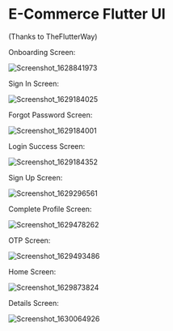 


# E-Commerce Flutter UI 
(Thanks to TheFlutterWay)

Onboarding Screen:

![Screenshot_1628841973](https://user-images.githubusercontent.com/83662229/129325472-c6e8324c-1a88-4ff5-906f-2f93cf9e03bd.png)

Sign In Screen:

![Screenshot_1629184025](https://user-images.githubusercontent.com/83662229/129679911-050a3701-d6e1-4bf2-9c12-de06d89a6c39.png)

Forgot Password Screen:

![Screenshot_1629184001](https://user-images.githubusercontent.com/83662229/129679977-cd93aa90-37f4-49fe-a38c-a6800c461398.png)

Login Success Screen:

![Screenshot_1629184352](https://user-images.githubusercontent.com/83662229/129680559-e1d6f741-eda2-468c-a98f-bec5b20c85c3.png)

Sign Up Screen:

![Screenshot_1629296561](https://user-images.githubusercontent.com/83662229/129915827-4cef147e-81d7-4655-a5af-153a3f0af0c0.png)

Complete Profile Screen:

![Screenshot_1629478262](https://user-images.githubusercontent.com/83662229/130267421-fa9f9a69-a6ea-4980-8852-29900c0b61fc.png)

OTP Screen:

![Screenshot_1629493486](https://user-images.githubusercontent.com/83662229/130293335-cbafa7dd-b59c-4b14-b8d7-bade078aa0e4.png)

Home Screen:

![Screenshot_1629873824](https://user-images.githubusercontent.com/83662229/130739800-f46510ce-a491-415d-9e42-10349034991a.png)

Details Screen:

![Screenshot_1630064926](https://user-images.githubusercontent.com/83662229/131122862-59d91758-a155-449b-b6a6-7c862101a263.png)







